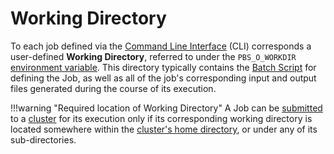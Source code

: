 # Working Directory 

To each job defined via the [Command Line Interface](../../cli/overview.md) (CLI) corresponds a user-defined **Working Directory**, referred to under the `PBS_O_WORKDIR` [environment variable](directives.md#environment-variables). This directory typically contains the [Batch Script](overview.md) for defining the Job, as well as all of the job's corresponding input and output files generated during the course of its execution.

!!!warning "Required location of Working Directory"
    A Job can be [submitted](../actions/submit.md) to a [cluster](../../infrastructure/clusters/overview.md) for its execution only if its corresponding working directory is located somewhere within the [cluster's home directory](../../infrastructure/clusters/directories.md), or under any of its sub-directories. 
